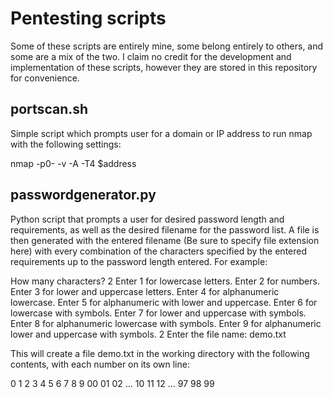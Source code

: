 # Pentesting scripts
Some of these scripts are entirely mine, some belong entirely to others, and some are a mix of the two. I claim no credit for the development and implementation of these scripts, however they are stored in this repository for convenience.


## portscan.sh
Simple script which prompts user for a domain or IP address to run nmap with the following settings:

nmap -p0- -v -A -T4 $address

## passwordgenerator.py
Python script that prompts a user for desired password length and requirements, as well as the desired filename for the password list.
A file is then generated with the entered filename (Be sure to specify file extension here) with every combination of the characters specified by the entered requirements up to the password length entered. For example:

  How many characters?
  2
  Enter 1 for lowercase letters.
  Enter 2 for numbers.
  Enter 3 for lower and uppercase letters.
  Enter 4 for alphanumeric lowercase.
  Enter 5 for alphanumeric with lower and uppercase.
  Enter 6 for lowercase with symbols.
  Enter 7 for lower and uppercase with symbols.
  Enter 8 for alphanumeric lowercase with symbols.
  Enter 9 for alphanumeric lower and uppercase with symbols.
  2
  Enter the file name:
  demo.txt
  
This will create a file demo.txt in the working directory with the following contents, with each number on its own line:

  0
  1
  2
  3
  4
  5
  6
  7
  8
  9
  00
  01
  02
  ...
  10
  11
  12
  ...
  97
  98
  99
